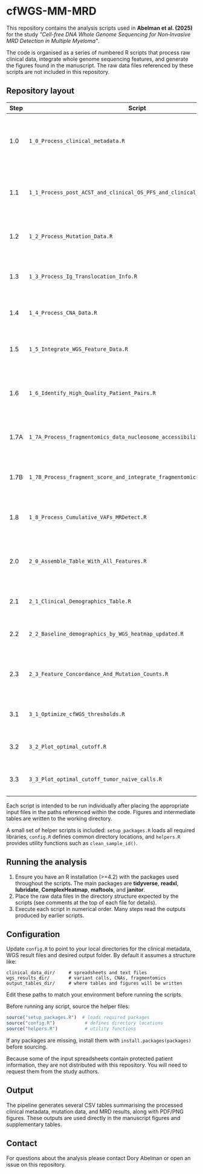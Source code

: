 # cfWGS-MM-MRD

This repository contains the analysis scripts used in **Abelman et al. (2025)** for the study *"Cell-free DNA Whole Genome Sequencing for Non‑Invasive MRD Detection in Multiple Myeloma"*.

The code is organised as a series of numbered R scripts that process raw clinical data, integrate whole genome sequencing features, and generate the figures found in the manuscript. The raw data files referenced by these scripts are not included in this repository.

## Repository layout

| Step | Script | Purpose |
| --- | --- | --- |
| 1.0 | `1_0_Process_clinical_metadata.R` | Harmonise clinical metadata from multiple cohorts and export cleaned tables. |
| 1.1 | `1_1_Process_post_ACST_and_clinical_OS_PFS_and_clinical_FISH_metadata.R` | Tidy transplant dates, relapse information, and overall survival metadata. |
| 1.2 | `1_2_Process_Mutation_Data.R` | Prepare mutation calls for baseline and follow‑up samples. |
| 1.3 | `1_3_Process_Ig_Translocation_Info.R` | Extract immunoglobulin translocation calls from WGS data. |
| 1.4 | `1_4_Process_CNA_Data.R` | Summarise copy number features from WGS results. |
| 1.5 | `1_5_Integrate_WGS_Feature_Data.R` | Combine mutation, CNA, and translocation features. |
| 1.6 | `1_6_Identify_High_Quality_Patient_Pairs.R` | Annotate samples that have matched bone‑marrow and cfDNA data. |
| 1.7A | `1_7A_Process_fragmentomics_data_nucleosome_accessibility.R` | Derive nucleosome accessibility metrics from fragmentomics. |
| 1.7B | `1_7B_Process_fragment_score_and_integrate_fragmentomics_data.R` | Compute fragmentation scores and integrate with the main table. |
| 1.8 | `1_8_Process_Cumulative_VAFs_MRDetect.R` | Generate cumulative VAF plots using MRDetect results. |
| 2.0 | `2_0_Assemble_Table_With_All_Features.R` | Merge all processed features into a single table for downstream analyses. |
| 2.1 | `2_1_Clinical_Demographics_Table.R` | Produce patient demographic tables used in the manuscript. |
| 2.2 | `2_2_Baseline_demographics_by_WGS_heatmap_updated.R` | Create integrated alteration heatmaps. |
| 2.3 | `2_3_Feature_Concordance_And_Mutation_Counts.R` | Calculate concordance between bone‑marrow and cfDNA calls. |
| 3.1 | `3_1_Optimize_cfWGS_thresholds.R` | Determine optimal cfWGS tumour‑fraction thresholds. |
| 3.2 | `3_2_Plot_optimal_cutoff.R` | Plot the ROC curves for threshold selection. |
| 3.3 | `3_3_Plot_optimal_cutoff_tumor_naive_calls.R` | ROC analysis using tumour‑naïve mutation calls. |

Each script is intended to be run individually after placing the appropriate input files in the paths referenced within the code. Figures and intermediate tables are written to the working directory.

A small set of helper scripts is included:
`setup_packages.R` loads all required libraries, `config.R` defines common directory locations, and `helpers.R` provides utility functions such as `clean_sample_id()`.

## Running the analysis

1. Ensure you have an R installation (\>=4.2) with the packages used throughout the scripts. The main packages are **tidyverse**, **readxl**, **lubridate**, **ComplexHeatmap**, **maftools**, and **janitor**.
2. Place the raw data files in the directory structure expected by the scripts (see comments at the top of each file for details).
3. Execute each script in numerical order. Many steps read the outputs produced by earlier scripts.

## Configuration

Update `config.R` to point to your local directories for the clinical metadata,
WGS result files and desired output folder. By default it assumes a structure
like:

```
clinical_data_dir/     # spreadsheets and text files
wgs_results_dir/       # variant calls, CNAs, fragmentomics
output_tables_dir/     # where tables and figures will be written
```

Edit these paths to match your environment before running the scripts.

Before running any script, source the helper files:

```r
source("setup_packages.R")  # loads required packages
source("config.R")           # defines directory locations
source("helpers.R")          # utility functions
```
If any packages are missing, install them with `install.packages(packages)` before sourcing.

Because some of the input spreadsheets contain protected patient information, they are not distributed with this repository. You will need to request them from the study authors.

## Output

The pipeline generates several CSV tables summarising the processed clinical metadata, mutation data, and MRD results, along with PDF/PNG figures. These outputs are used directly in the manuscript figures and supplementary tables.

## Contact

For questions about the analysis please contact Dory Abelman or open an issue on this repository.
